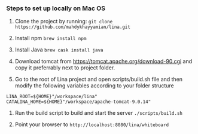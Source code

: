 ### Steps to set up locally on Mac OS

1. Clone the project by running:
``git clone https://github.com/mahdykhayyamian/lina.git``

1. Install npm
``brew install npm``

1. Install Java
``brew cask install java``

1. Download tomcat from https://tomcat.apache.org/download-90.cgi and copy it preferrably next to project folder.

1. Go to the root of Lina project and open scripts/build.sh file and then modify the following variables according to your folder structure
```
LINA_ROOT=${HOME}"/workspace/lina"
CATALINA_HOME=${HOME}"/workspace/apache-tomcat-9.0.14"
```
1. Run the build script to build and start the server
```./scripts/build.sh```

1. Point your browser to `http://localhost:8080/lina/whiteboard`

